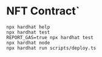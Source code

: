 # NFT Contract`

```shell
npx hardhat help
npx hardhat test
REPORT_GAS=true npx hardhat test
npx hardhat node
npx hardhat run scripts/deploy.ts
```

